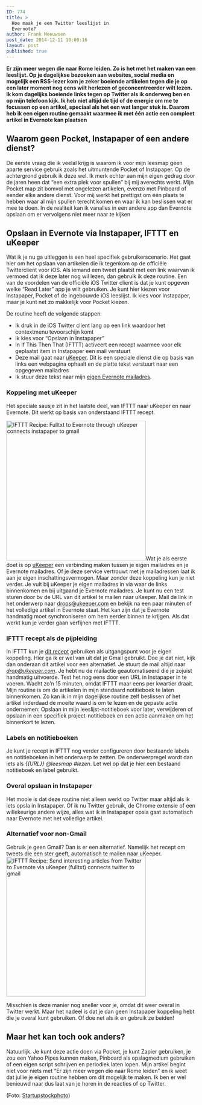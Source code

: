 ```yaml
---
ID: 774
title: >
  Hoe maak je een Twitter leeslijst in
  Evernote?
author: Frank Meeuwsen
post_date: 2014-12-11 10:00:16
layout: post
published: true
---
```

<strong>Er zijn meer wegen die naar Rome leiden. Zo is het met het maken van een leeslijst. Op je dagelijkse bezoeken aan websites, social media en mogelijk een RSS-lezer kom je zeker boeiende artikelen tegen die je op een later moment nog eens wilt herlezen of geconcentreerder wilt lezen. Ik kom dagelijks boeiende links tegen op Twitter als ik onderweg ben en op mijn telefoon kijk. Ik heb niet altijd de tijd of de energie om me te focussen op een artikel, speciaal als het een wat langer stuk is. Daarom heb ik een eigen routine gemaakt waarmee ik met één actie een compleet artikel in Evernote kan plaatsen</strong>
<!--more-->
<h2>Waarom geen Pocket, Instapaper of een andere dienst?</h2>
De eerste vraag die ik veelal krijg is waarom ik voor mijn leesmap geen aparte service gebruik zoals het uitmuntende Pocket of Instapaper. Op de achtergrond gebruik ik deze wel. Ik merk echter aan mijn eigen gedrag door de jaren heen dat “een extra plek voor spullen” bij mij averechts werkt. Mijn Pocket map zit bomvol met ongelezen artikelen, evenzo met Pinboard of eender elke andere dienst. Voor mij werkt het prettigst om één plaats te hebben waar al mijn spullen terecht komen en waar ik kan beslissen wat er mee te doen. In de realiteit kan ik vanalles in een andere app dan Evernote opslaan om er vervolgens niet meer naar te kijken
<h2>Opslaan in Evernote via Instapaper, IFTTT en uKeeper</h2>
Wat ik je nu ga uitleggen is een heel specifiek gebruikerscenario. Het gaat hier om het opslaan van artikelen die ik tegenkom op de officiële Twitterclient voor iOS. Als iemand een tweet plaatst met een link waarvan ik vermoed dat ik deze later nog wil lezen, dan gebruik ik deze routine.
Een van de voordelen van de officiële iOS Twitter client is dat je kunt opgeven welke “Read Later” app je wilt gebruiken. Je kunt hier kiezen voor Instapaper, Pocket of de ingebouwde iOS leeslijst. Ik kies voor Instapaper, maar je kunt net zo makkelijk voor Pocket kiezen.

De routine heeft de volgende stappen:
<ul>
	<li>Ik druk in de iOS Twitter client lang op een link waardoor het contextmenu tevoorschijn komt</li>
	<li>Ik kies voor “Opslaan in Instapaper”</li>
	<li>In If This Then That (IFTTT) activeert een recept waarmee voor elk geplaatst item in Instapaper een mail verstuurt</li>
	<li>Deze mail gaat naar <a href="http://www.ukeeper.com/">uKeeper</a>. Dit is een speciale dienst die op basis van links een webpagina ophaalt en de platte tekst verstuurt naar een opgegeven mailadres</li>
	<li>Ik stuur deze tekst naar mijn <a href="http://allesonthouden.nl/evernote-en-email/">eigen Evernote mailadres</a>.</li>
</ul>
<h3>Koppeling met uKeeper</h3>
Het speciale sausje zit in het laatste deel, van IFTTT naar uKeeper en naar Evernote. Dit werkt op basis van onderstaand IFTTT recept.

<a id="embed_recipe-228439" class="embed_recipe embed_recipe-l_35" href="https://ifttt.com/view_embed_recipe/228439-fulltxt-to-evernote-through-ukeeper" target="_blank"><img style="max-width: 100%;" src="https://ifttt.com/recipe_embed_img/228439" alt="IFTTT Recipe: Fulltxt to Evernote through uKeeper connects instapaper to gmail" width="370px" /></a><script src="//ifttt.com/assets/embed_recipe.js" async="" type="text/javascript"></script>Wat je als eerste doet is op <a href="http://www.ukeeper.com/">uKeeper</a> een verbinding maken tussen je eigen mailadres en je Evernote mailadres. Of je deze service vertrouwt met je mailadressen laat ik aan je eigen inschattingsvermogen. Maar zonder deze koppeling kun je niet verder. Je vult bij uKeeper je eigen mailadres in via waar de links binnenkomen en bij uitgaand je Evernote mailadres. Je kunt nu een test sturen door bv de URL van dit artikel te mailen naar uKeeper. Mail de link in het onderwerp naar drops@ukeeper.com en bekijk na een paar minuten of het volledige artikel in Evernote staat. Het kan zijn dat je Evernote handmatig moet synchroniseren om hem eerder binnen te krijgen. Als dat werkt kun je verder gaan verfijnen met IFTTT.

<h3>IFTTT recept als de pijpleiding</h3>

In IFTTT kun je <a href="https://ifttt.com/recipes/228439-fulltxt-to-evernote-through-ukeeper">dit recept</a> gebruiken als uitgangspunt voor je eigen koppeling. Hier ga ik er wel van uit dat je Gmail gebruikt. Doe je dat niet, kijk dan onderaan dit artikel voor een alternatief. Je stuurt de mail altijd naar <em>drop@ukeeper.com</em>. Je hebt nu de mailactie geautomatiseerd die je zojuist handmatig uitvoerde. Test het nog eens door een URL in Instapaper in te voeren. Wacht zo’n 15 minuten, omdat IFTTT maar eens per kwartier draait. Mijn routine is om de artikelen in mijn standaard notitieboek te laten binnenkomen. Zo kan ik in mijn dagelijkse routine zelf beslissen of het artikel inderdaad de moeite waard is om te lezen en de gepaste actie ondernemen: Opslaan in mijn leeslijst-notitieboek voor later, verwijderen of opslaan in een specifiek project-notitieboek en een actie aanmaken om het binnenkort te lezen.

<h3>Labels en notitieboeken</h3>

Je kunt je recept in IFTTT nog verder configureren door bestaande labels en notitieboeken in het onderwerp te zetten. De onderwerpregel wordt dan iets als <em>{{URL}} @leesmap #lezen</em>. Let wel op dat je hier een bestaand notitieboek en label gebruikt.

<h3>Overal opslaan in Instapaper</h3>

Het mooie is dat deze routine niet alleen werkt op Twitter maar altijd als ik iets opsla in Instapaper. Of ik nu Twitter gebruik, de Chrome extensie of een willekeurige andere wijze, alles wat ik in Instapaper opsla gaat automatisch naar Evernote met het volledige artikel.

<h3>Alternatief voor non-Gmail</h3>

Gebruik je geen Gmail? Dan is er een alternatief. Namelijk het recept om tweets die een ster geeft, automatisch te mailen naar uKeeper. <a id="embed_recipe-228446" class="embed_recipe embed_recipe-l_72" href="https://ifttt.com/view_embed_recipe/228446-send-interesting-articles-from-twitter-to-evernote-via-ukeeper-fulltxt" target="_blank"><img style="max-width: 100%;" src="https://ifttt.com/recipe_embed_img/228446" alt="IFTTT Recipe: Send interesting articles from Twitter to Evernote via uKeeper (fulltxt) connects twitter to gmail" width="370px" /></a><script src="//ifttt.com/assets/embed_recipe.js" async="" type="text/javascript"></script>

Misschien is deze manier nog sneller voor je, omdat dit weer overal in Twitter werkt. Maar het nadeel is dat je dan geen Instapaper koppeling hebt die je overal kunt gebruiken. Of doe net als ik en gebruik ze beiden!
<h2>Maar het kan toch ook anders?</h2>
Natuurlijk. Je kunt deze actie doen via Pocket, je kunt Zapier gebruiken, je zou een Yahoo Pipes kunnen maken, Pinboard als opslagmedium gebruiken of een eigen script schrijven en periodiek laten lopen. Mijn artikel begint niet voor niets met “Er zijn meer wegen die naar Rome leiden” en ik weet dat jullie je eigen routine hebben om dit mogelijk te maken. Ik ben er wel benieuwd naar dus laat van je horen in de reacties of op Twitter.

(Foto: <a href="http://startupstockphotos.com/">Startupstockphoto</a>)
